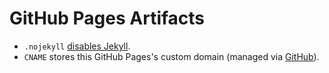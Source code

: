 # GitHub Pages Artifacts

* `.nojekyll`
  [disables Jekyll](https://github.blog/2009-12-29-bypassing-jekyll-on-github-pages/).
* `CNAME` stores this GitHub Pages's custom domain (managed via
  [GitHub](https://github.com/twy30/twy30.github.io/settings/pages)).
